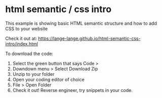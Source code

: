 # html semantic / css intro
 This example is showing basic HTML semantic structure and how to add CSS to your website

Check it out at: https://lange-lange.github.io/html-semantic-css-intro/index.html

To download the code:

1. Select the green button that says Code >
2. Downdown menu > Select Download Zip
3. Unzip to your folder
4. Open your coding editor of choice
5. File > Open Folder
6. Check it out! Reverse engineer, try snippets in your code.
